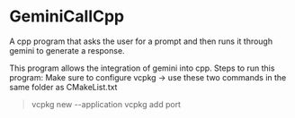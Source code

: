 # GeminiCallCpp
A cpp program that asks the user for a prompt and then runs it through gemini to generate a response.

This program allows the integration of gemini into cpp.
Steps to run this program:
Make sure to configure vcpkg -> use these two commands in the same folder as CMakeList.txt
>vcpkg new --application
>vcpkg add port 